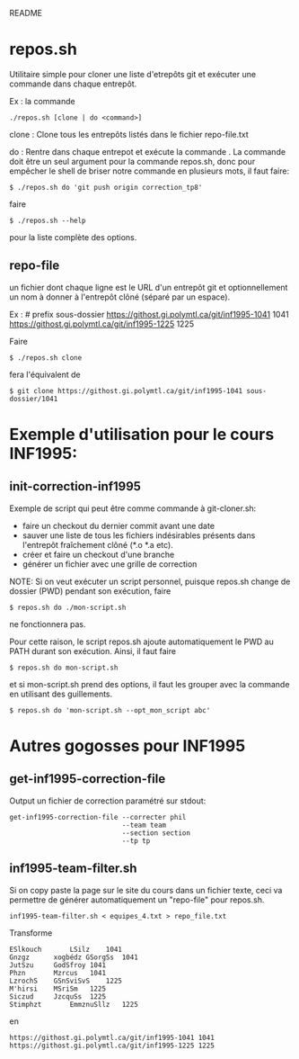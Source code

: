 README

repos.sh
========

Utilitaire simple pour cloner une liste d'etrepôts git et exécuter une commande dans chaque entrepôt.

Ex : la commande

	./repos.sh [clone | do <command>]

clone : Clone tous les entrepôts listés dans le fichier repo-file.txt

do : Rentre dans chaque entrepot et exécute la commande <command>.  La commande
doit être un seul argument pour la commande repos.sh, donc pour empêcher le
shell de briser notre commande en plusieurs mots, il faut faire:

	$ ./repos.sh do 'git push origin correction_tp8'

faire

	$ ./repos.sh --help

pour la liste complète des options.

repo-file
---------

un fichier dont chaque ligne est le URL d'un entrepôt git et optionnellement un nom à donner à l'entrepôt clôné (séparé par un espace).

Ex :
\# prefix sous-dossier
https://githost.gi.polymtl.ca/git/inf1995-1041 1041
https://githost.gi.polymtl.ca/git/inf1995-1225 1225

Faire

	$ ./repos.sh clone

fera l'équivalent de

	$ git clone https://githost.gi.polymtl.ca/git/inf1995-1041 sous-dossier/1041

Exemple d'utilisation pour le cours INF1995:
============================================

init-correction-inf1995
-----------------------

Exemple de script qui peut être comme commande à git-cloner.sh:
- faire un checkout du dernier commit avant une date
- sauver une liste de tous les fichiers indésirables présents dans l'entrepôt fraîchement clôné (*.o *.a etc).
- créer et faire un checkout d'une branche
- générer un fichier avec une grille de correction

NOTE: Si on veut exécuter un script personnel, puisque repos.sh change de
dossier (PWD) pendant son exécution, faire 

	$ repos.sh do ./mon-script.sh

ne fonctionnera pas.

Pour cette raison, le script repos.sh ajoute automatiquement le PWD au PATH
durant son exécution. Ainsi, il faut faire

	$ repos.sh do mon-script.sh

et si mon-script.sh prend des options, il faut les grouper avec la commande en
utilisant des guillements.

	$ repos.sh do 'mon-script.sh --opt_mon_script abc'

Autres gogosses pour INF1995
============================

get-inf1995-correction-file
---------------------------

Output un fichier de correction paramétré sur stdout:

    get-inf1995-correction-file --correcter phil 
	                            --team team 
	                            --section section 
	                            --tp tp

inf1995-team-filter.sh
----------------------

Si on copy paste la page sur le site du cours dans un fichier texte,
ceci va permettre de générer automatiquement un "repo-file" pour repos.sh.

	inf1995-team-filter.sh < equipes_4.txt > repo_file.txt

Transforme

	ESlkouch	   LSilz	1041
	Gnzgz	   xogbédz GSorgSs	1041
	JutSzu	   GodSfroy	1041
	Phzn	   Mzrcus	1041
	LzrochS	   GSnSviSvS	1225
	M'hirsi	   MSriSm	1225
	Siczud	   JzcquSs	1225
	Stimphzt	   EmmznuSllz	1225

en
	
	https://githost.gi.polymtl.ca/git/inf1995-1041 1041
	https://githost.gi.polymtl.ca/git/inf1995-1225 1225
